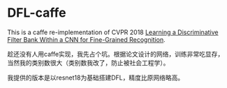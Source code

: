 # DFL-caffe
This is a caffe re-implementation of CVPR 2018 [Learning a Discriminative Filter Bank Within a CNN for Fine-Grained Recognition](https://arxiv.org/pdf/1611.09932.pdf).

趁还没有人用caffe实现，我先占个坑。根据论文设计的网络，训练非常吃显存，当然我的类别数很大（类别数我改了，防止被社会工程学）。

我提供的版本是以resnet18为基础搭建DFL，精度比原网络略高。
